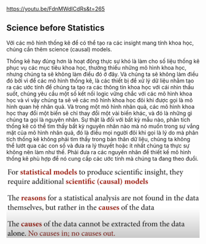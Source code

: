 https://youtu.be/FdnMWdICdRs&t=265

## Science before Statistics

Với các mô hình thống kê để có thể tạo ra các insight mang tính khoa học, chúng cần thêm science (causal) models.

Thống kê hay đúng hơn là hoạt động thực sự khó là làm cho số liệu thống kê phục vụ các mục tiêu khoa học, thường thiếu những mô hình khoa học, nhưng chúng ta sẽ không làm điều đó ở đây. Và chúng ta sẽ không làm điều đó bởi vì để các mô hình thống kê, là các thiết bị để xử lý dữ liệu nhằm tạo ra các ước tính để chúng ta tạo ra các thông tin khoa học với cái nhìn thấu suốt, chúng yêu cầu một số kết nối logic vững chắc với các mô hình khoa học và vì vậy chúng ta sẽ vẽ các mô hình khoa học đôi khi được gọi là mô hình quan hệ nhân quả. Và trong một mô hình nhân quả, các mô hình khoa học thay đổi một biến sẽ chỉ thay đổi một vài biến khác, và đó là những gì chúng ta gọi là nguyên nhân. Sự thật là đối với bất kỳ mẫu nào, phân tích thống kê có thể tìm thấy bất kỳ nguyên nhân nào mà nó muốn trong sự vắng mặt của mô hình nhân quả, đó là điều mọi người đôi khi gọi là lý do mà phân tích thống kê không phải tìm thấy trong bản thân dữ liệu, chúng ta không thể lướt qua các con số và đưa ra lý thuyết hoặc ít nhất chúng ta thực sự không nên làm như thế. Phải đưa ra các nguyên nhân để thiết kế mô hình thống kê phù hợp để nó cung cấp các ước tính mà chúng ta đang theo đuổi.

![](files/lec01-00.png)

	